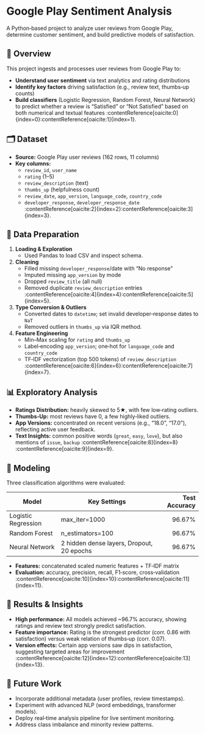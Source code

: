 # Google Play Sentiment Analysis

A Python‑based project to analyze user reviews from Google Play, determine customer sentiment, and build predictive models of satisfaction.

## 📖 Overview

This project ingests and processes user reviews from Google Play to:
- **Understand user sentiment** via text analytics and rating distributions  
- **Identify key factors** driving satisfaction (e.g., review text, thumbs‑up counts)  
- **Build classifiers** (Logistic Regression, Random Forest, Neural Network) to predict whether a review is “Satisfied” or “Not Satisfied” based on both numerical and textual features :contentReference[oaicite:0]{index=0}&#8203;:contentReference[oaicite:1]{index=1}.

## 🗂 Dataset

- **Source:** Google Play user reviews (162 rows, 11 columns)  
- **Key columns:**  
  - `review_id`, `user_name`  
  - `rating` (1–5)  
  - `review_description` (text)  
  - `thumbs_up` (helpfulness count)  
  - `review_date`, `app_version`, `language_code`, `country_code`  
  - `developer_response`, `developer_response_date` :contentReference[oaicite:2]{index=2}&#8203;:contentReference[oaicite:3]{index=3}.

## 🔧 Data Preparation

1. **Loading & Exploration**  
   - Used Pandas to load CSV and inspect schema.  
2. **Cleaning**  
   - Filled missing `developer_response`/date with “No response”  
   - Imputed missing `app_version` by mode  
   - Dropped `review_title` (all null)  
   - Removed duplicate `review_description` entries :contentReference[oaicite:4]{index=4}&#8203;:contentReference[oaicite:5]{index=5}.  
3. **Type Conversion & Outliers**  
   - Converted dates to `datetime`; set invalid developer‑response dates to `NaT`  
   - Removed outliers in `thumbs_up` via IQR method.  
4. **Feature Engineering**  
   - Min–Max scaling for `rating` and `thumbs_up`  
   - Label‐encoding `app_version`; one‑hot for `language_code` and `country_code`  
   - TF‑IDF vectorization (top 500 tokens) of `review_description` :contentReference[oaicite:6]{index=6}&#8203;:contentReference[oaicite:7]{index=7}.

## 📊 Exploratory Analysis

- **Ratings Distribution:** heavily skewed to 5★, with few low‐rating outliers.  
- **Thumbs‑Up:** most reviews have 0, a few highly‐liked outliers.  
- **App Versions:** concentrated on recent versions (e.g., “18.0”, “17.0”), reflecting active user feedback.  
- **Text Insights:** common positive words (`great`, `easy`, `love`), but also mentions of `issue`, `backup` :contentReference[oaicite:8]{index=8}&#8203;:contentReference[oaicite:9]{index=9}.

## 🤖 Modeling

Three classification algorithms were evaluated:

| Model                | Key Settings                | Test Accuracy |
|----------------------|-----------------------------|--------------:|
| Logistic Regression  | max_iter=1000               |        96.67% |
| Random Forest        | n_estimators=100            |        96.67% |
| Neural Network       | 2 hidden dense layers, Dropout, 20 epochs | 96.67% |

- **Features:** concatenated scaled numeric features + TF‑IDF matrix  
- **Evaluation:** accuracy, precision, recall, F1‑score, cross‑validation :contentReference[oaicite:10]{index=10}&#8203;:contentReference[oaicite:11]{index=11}.

## 🚀 Results & Insights

- **High performance:** All models achieved ~96.7% accuracy, showing ratings and review text strongly predict satisfaction.  
- **Feature importance:** Rating is the strongest predictor (corr. 0.86 with satisfaction) versus weak relation of thumbs‑up (corr. 0.07).  
- **Version effects:** Certain app versions saw dips in satisfaction, suggesting targeted areas for improvement :contentReference[oaicite:12]{index=12}&#8203;:contentReference[oaicite:13]{index=13}.

## 🔮 Future Work

- Incorporate additional metadata (user profiles, review timestamps).  
- Experiment with advanced NLP (word embeddings, transformer models).  
- Deploy real‑time analysis pipeline for live sentiment monitoring.  
- Address class imbalance and minority review patterns.
